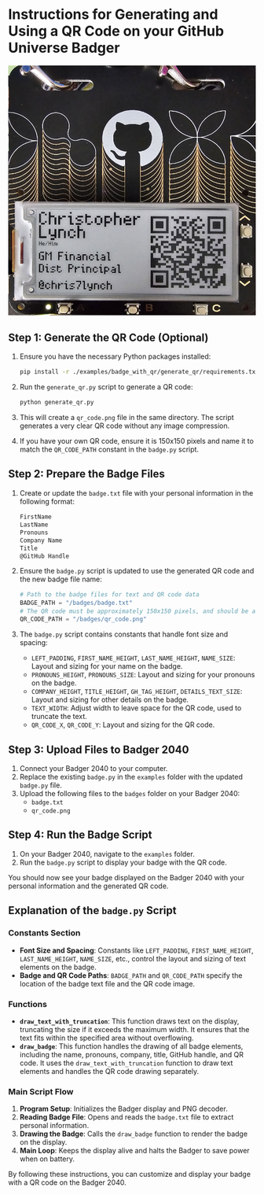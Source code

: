 # Instructions for Generating and Using a QR Code on your GitHub Universe Badger

![Example Badge Display](badge_with_qr_example.jpg)

## Step 1: Generate the QR Code (Optional)

1. Ensure you have the necessary Python packages installed:
    ```sh
    pip install -r ./examples/badge_with_qr/generate_qr/requirements.txt
    ```

2. Run the `generate_qr.py` script to generate a QR code:
    ```sh
    python generate_qr.py
    ```

3. This will create a `qr_code.png` file in the same directory. The script generates a very clear QR code without any image compression.

4. If you have your own QR code, ensure it is 150x150 pixels and name it to match the `QR_CODE_PATH` constant in the `badge.py` script.

## Step 2: Prepare the Badge Files

1. Create or update the `badge.txt` file with your personal information in the following format:
    ```plaintext
    FirstName
    LastName
    Pronouns
    Company Name
    Title
    @GitHub Handle
    ```

2. Ensure the `badge.py` script is updated to use the generated QR code and the new badge file name:
    ```python
    # Path to the badge files for text and QR code data
    BADGE_PATH = "/badges/badge.txt"
    # The QR code must be approximately 150x150 pixels, and should be a PNG file
    QR_CODE_PATH = "/badges/qr_code.png"
    ```

3. The `badge.py` script contains constants that handle font size and spacing:
    - `LEFT_PADDING`, `FIRST_NAME_HEIGHT`, `LAST_NAME_HEIGHT`, `NAME_SIZE`: Layout and sizing for your name on the badge.
    - `PRONOUNS_HEIGHT`, `PRONOUNS_SIZE`: Layout and sizing for your pronouns on the badge.
    - `COMPANY_HEIGHT`, `TITLE_HEIGHT`, `GH_TAG_HEIGHT`, `DETAILS_TEXT_SIZE`: Layout and sizing for other details on the badge.
    - `TEXT_WIDTH`: Adjust width to leave space for the QR code, used to truncate the text.
    - `QR_CODE_X`, `QR_CODE_Y`: Layout and sizing for the QR code.

## Step 3: Upload Files to Badger 2040

1. Connect your Badger 2040 to your computer.
2. Replace the existing `badge.py` in the `examples` folder with the updated `badge.py` file.
3. Upload the following files to the `badges` folder on your Badger 2040:
    - `badge.txt`
    - `qr_code.png`

## Step 4: Run the Badge Script

1. On your Badger 2040, navigate to the `examples` folder.
2. Run the `badge.py` script to display your badge with the QR code.

You should now see your badge displayed on the Badger 2040 with your personal information and the generated QR code.

## Explanation of the `badge.py` Script

### Constants Section

- **Font Size and Spacing**: Constants like `LEFT_PADDING`, `FIRST_NAME_HEIGHT`, `LAST_NAME_HEIGHT`, `NAME_SIZE`, etc., control the layout and sizing of text elements on the badge.
- **Badge and QR Code Paths**: `BADGE_PATH` and `QR_CODE_PATH` specify the location of the badge text file and the QR code image.

### Functions

- **`draw_text_with_truncation`**: This function draws text on the display, truncating the size if it exceeds the maximum width. It ensures that the text fits within the specified area without overflowing.
- **`draw_badge`**: This function handles the drawing of all badge elements, including the name, pronouns, company, title, GitHub handle, and QR code. It uses the `draw_text_with_truncation` function to draw text elements and handles the QR code drawing separately.

### Main Script Flow

1. **Program Setup**: Initializes the Badger display and PNG decoder.
2. **Reading Badge File**: Opens and reads the `badge.txt` file to extract personal information.
3. **Drawing the Badge**: Calls the `draw_badge` function to render the badge on the display.
4. **Main Loop**: Keeps the display alive and halts the Badger to save power when on battery.

By following these instructions, you can customize and display your badge with a QR code on the Badger 2040.